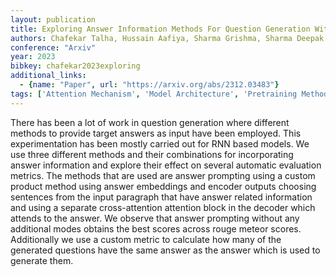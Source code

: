 ```yaml
---
layout: publication
title: Exploring Answer Information Methods For Question Generation With Transformers
authors: Chafekar Talha, Hussain Aafiya, Sharma Grishma, Sharma Deepak
conference: "Arxiv"
year: 2023
bibkey: chafekar2023exploring
additional_links:
  - {name: "Paper", url: "https://arxiv.org/abs/2312.03483"}
tags: ['Attention Mechanism', 'Model Architecture', 'Pretraining Methods', 'Prompting', 'RAG', 'Transformer']
---
```

There has been a lot of work in question generation where different methods to provide target answers as input have been employed. This experimentation has been mostly carried out for RNN based models. We use three different methods and their combinations for incorporating answer information and explore their effect on several automatic evaluation metrics. The methods that are used are answer prompting using a custom product method using answer embeddings and encoder outputs choosing sentences from the input paragraph that have answer related information and using a separate cross-attention attention block in the decoder which attends to the answer. We observe that answer prompting without any additional modes obtains the best scores across rouge meteor scores. Additionally we use a custom metric to calculate how many of the generated questions have the same answer as the answer which is used to generate them.
